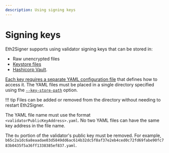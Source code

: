 ```yaml
---
description: Using signing keys
---
```


# Signing keys

Eth2Signer supports using validator signing keys that can be stored in:

* Raw unencrypted files
* [Keystore files](https://github.com/ethereum/EIPs/blob/master/EIPS/eip-2335.md)
* [Hashicorp Vault](../HowTo/Store-Keys/Use-Hashicorp.md).

[Each key requires a separate YAML configuration file] that defines how to access it.
The YAML files must be placed in a single directory specified using the 
[`--key-store-path`](../Reference/CLI/CLI-Syntax.md#key-store-path) option.

!!! tip
    Files can be added or removed from the directory without needing to
    restart Eth2Signer.

The YAML file name must use the format `<validatorPublicKeyAddress>.yaml`. No two YAML
files can have the same key address in the file name.

The `0x` portion of the validator's public key must be removed.
For example,
`b65c2a1dc6a8eaadae03d5849dd6ac614b32dc5f8af37e2eb4ced0c72fd69fabe90fc783b0435f5a36ff1338385ef837.yaml`.

<!-- Link -->
[Each key requires a separate YAML configuration file]: ../Reference/Key-Configuration-Files.md